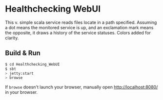 # Healthchecking WebUI #
This v. simple scala service reads files locate in a path specified.
Assuming a dot means the monitored service is up, and an exclamation mark means the opposite, it draws a history of the service statuses.
Colors added for clarity.

## Build & Run ##

```sh
$ cd Healthchecking_WebUI
$ sbt
> jetty:start
> browse
```

If `browse` doesn't launch your browser, manually open [http://localhost:8080/](http://localhost:8080/) in your browser.
